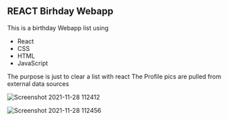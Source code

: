 ## REACT Birhday Webapp

This is a birthday Webapp list using 
- React 
- CSS
- HTML
- JavaScript

The purpose is just to clear a list with react
The Profile pics are pulled from external data sources

![Screenshot 2021-11-28 112412](https://user-images.githubusercontent.com/68468203/143764248-6b3b21a4-b82f-45b5-a31c-4103b1de011e.jpg)

![Screenshot 2021-11-28 112456](https://user-images.githubusercontent.com/68468203/143764253-2a07a979-130a-4b42-b9b3-1fc94b59bec6.jpg)

